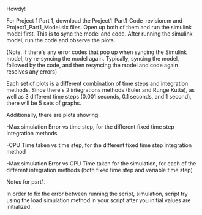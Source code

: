 Howdy! 

For Project 1 Part 1, download the Project1_Part1_Code_revision.m and Project1_Part1_Model.slx files. Open up both of them and run the simulink model first. This is to sync the model and code. After running the simulink model, run the code and observe the plots. 

(Note, if there's any error codes that pop up when syncing the Simulink model, try re-syncing the model again. Typically, syncing the model, followed by the code, and then resyncing the model and code again resolves any errors)

Each set of plots is a different combination of time steps and integration methods. Since there's 2 integrations methods (Euler and Runge Kutta), as well as 3 different time steps (0.001 seconds, 0.1 seconds, and 1 second), there will be 5 sets of graphs. 

Additionally, there are plots showing:

-Max simulation Error vs time step, for the different
fixed time step Integration methods

-CPU Time taken vs time step, for the different fixed
time step integration method

-Max simulation Error vs CPU Time taken for the
simulation, for each of the different integration
methods (both fixed time step and variable time step)

Notes for part1:

In order to fix the error between running the script, simulation, script try using the load simulation method in your script after you initial values are initialized.
